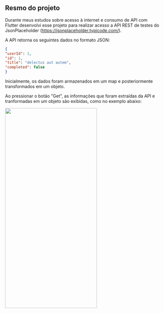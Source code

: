 ## Resmo do projeto
Durante meus estudos sobre acesso à internet e consumo de API com Flutter desenvolvi esse projeto para realizar acesso a API REST de testes do JsonPlaceholder (https://jsonplaceholder.typicode.com/).

A API retorna os seguintes dados no formato JSON:

```json
{
"userId": 1,
"id": 1,
"title": "delectus aut autem",
"completed": false
}
```

Inicialmente, os dados foram armazenados em um map e posteriormente transformados em um objeto.


Ao pressionar o botão "Get", as informações que foram extraídas da API e tranformadas em um objeto são exibidas, como no exemplo abaixo:

<img src="https://github.com/devnatanaelsantos/assets_github/blob/main/internet_access/untitled-ezgif.com-video-to-gif-converter.gif" width=300 height='650'>
